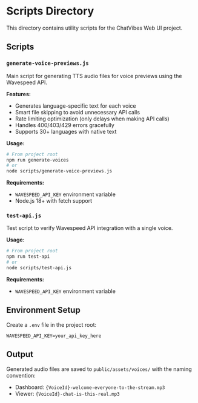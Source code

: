 # Scripts Directory

This directory contains utility scripts for the ChatVibes Web UI project.

## Scripts

### `generate-voice-previews.js`
Main script for generating TTS audio files for voice previews using the Wavespeed API.

**Features:**
- Generates language-specific text for each voice
- Smart file skipping to avoid unnecessary API calls
- Rate limiting optimization (only delays when making API calls)
- Handles 400/403/429 errors gracefully
- Supports 30+ languages with native text

**Usage:**
```bash
# From project root
npm run generate-voices
# or
node scripts/generate-voice-previews.js
```

**Requirements:**
- `WAVESPEED_API_KEY` environment variable
- Node.js 18+ with fetch support

### `test-api.js`
Test script to verify Wavespeed API integration with a single voice.

**Usage:**
```bash
# From project root
npm run test-api
# or
node scripts/test-api.js
```

**Requirements:**
- `WAVESPEED_API_KEY` environment variable

## Environment Setup

Create a `.env` file in the project root:
```
WAVESPEED_API_KEY=your_api_key_here
```

## Output

Generated audio files are saved to `public/assets/voices/` with the naming convention:
- Dashboard: `{VoiceId}-welcome-everyone-to-the-stream.mp3`
- Viewer: `{VoiceId}-chat-is-this-real.mp3`
